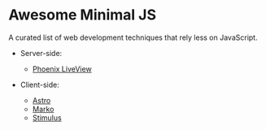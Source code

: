 # Awesome Minimal JS

A curated list of web development techniques that rely less on JavaScript.

- Server-side:

  - [Phoenix LiveView](https://github.com/phoenixframework/phoenix_live_view)

- Client-side:

  - [Astro](https://astro.build)
  - [Marko](https://markojs.com)
  - [Stimulus](https://stimulus.hotwire.dev)
